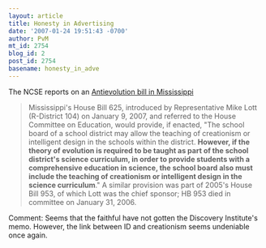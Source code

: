 ```yaml
---
layout: article
title: Honesty in Advertising
date: '2007-01-24 19:51:43 -0700'
author: PvM
mt_id: 2754
blog_id: 2
post_id: 2754
basename: honesty_in_adve
---
```

The NCSE reports on an [Antievolution bill in Mississippi](http://www.ncseweb.org/resources/news/2007/MS/7_antievolution_bill_in_mississi_1_24_2007.asp)

> Mississippi's House Bill 625, introduced by Representative Mike Lott (R-District 104) on January 9, 2007, and referred to the House Committee on Education, would provide, if enacted, "The school board of a school district may allow the teaching of creationism or intelligent design in the schools within the district. **However, if the theory of evolution is required to be taught as part of the school district's science curriculum, in order to provide students with a comprehensive education in science, the school board also must include the teaching of creationism or intelligent design in the science curriculum**." A similar provision was part of 2005's House Bill 953, of which Lott was the chief sponsor; HB 953 died in committee on January 31, 2006.

Comment: Seems that the faithful have not gotten the Discovery Institute's memo. However, the link between ID and creationism seems undeniable once again.
